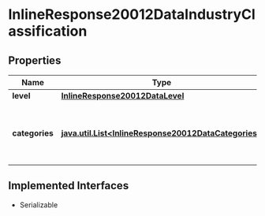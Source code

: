 

# InlineResponse20012DataIndustryClassification


## Properties

Name | Type | Description | Notes
------------ | ------------- | ------------- | -------------
**level** | [**InlineResponse20012DataLevel**](InlineResponse20012DataLevel.md) |  |  [optional]
**categories** | [**java.util.List&lt;InlineResponse20012DataCategories&gt;**](InlineResponse20012DataCategories.md) | List of categories for the given level of the industry classification. |  [optional]


## Implemented Interfaces

* Serializable


